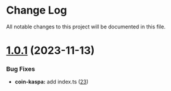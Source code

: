 
# Change Log

All notable changes to this project will be documented in this file.

# [1.0.1](https://github.com/okx/js-wallet-sdk) (2023-11-13)

### Bug Fixes

- **coin-kaspa:** add index.ts ([23](https://github.com/okx/js-wallet-sdk/pull/23))
